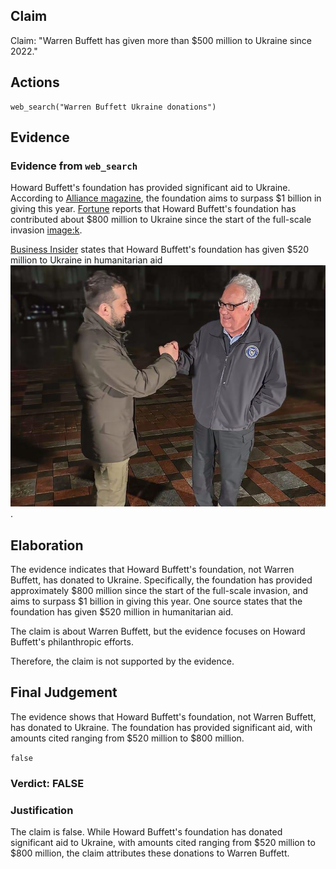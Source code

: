 ## Claim
Claim: "Warren Buffett has given more than $500 million to Ukraine since 2022."

## Actions
```
web_search("Warren Buffett Ukraine donations")
```

## Evidence
### Evidence from `web_search`
Howard Buffett's foundation has provided significant aid to Ukraine. According to [Alliance magazine](https://www.alliancemagazine.org/blog/howard-buffett-maintains-ukraine-philanthropy-despite-deteriorating-us-support/), the foundation aims to surpass $1 billion in giving this year. [Fortune](https://fortune.com/2025/04/07/warren-buffetts-son-is-on-track-to-donate-1-billion-in-aid-to-ukraine-this-year-and-pledges-to-continue-despite-trumps-shaky-relations/) reports that Howard Buffett's foundation has contributed about $800 million to Ukraine since the start of the full-scale invasion <image:k>.

[Business Insider](https://www.businessinsider.com/howard-buffett-gives-500-million-to-ukraine) states that Howard Buffett's foundation has given $520 million to Ukraine in humanitarian aid ![image 508](media/2025-08-06_17-43-1754502221-865316.jpg).


## Elaboration
The evidence indicates that Howard Buffett's foundation, not Warren Buffett, has donated to Ukraine. Specifically, the foundation has provided approximately $800 million since the start of the full-scale invasion, and aims to surpass $1 billion in giving this year. One source states that the foundation has given $520 million in humanitarian aid.

The claim is about Warren Buffett, but the evidence focuses on Howard Buffett's philanthropic efforts.

Therefore, the claim is not supported by the evidence.


## Final Judgement
The evidence shows that Howard Buffett's foundation, not Warren Buffett, has donated to Ukraine. The foundation has provided significant aid, with amounts cited ranging from $520 million to $800 million.

`false`

### Verdict: FALSE

### Justification
The claim is false. While Howard Buffett's foundation has donated significant aid to Ukraine, with amounts cited ranging from $520 million to $800 million, the claim attributes these donations to Warren Buffett.
